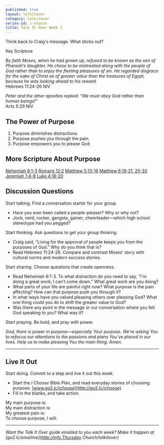 ```yaml
---
published: true
layout: talkitover
category: talkitover
series-id: i-choose
title: Talk It Over Week 1
---
```


<p class="lead">Think back to Craig's message. What sticks out?</p> 

Key Scripture

_By faith Moses, when he had grown up, refused to be known as the son of Pharaoh’s daughter. He chose to be mistreated along with the people of God rather than to enjoy the fleeting pleasures of sin. He regarded disgrace for the sake of Christ as of greater value than the treasures of Egypt, because he was looking ahead to his reward._   
Hebrews 11:24-26 NIV  

_Peter and the other apostles replied: “We must obey God rather than human beings!”_   
Acts 5:29 NIV

## The Power of Purpose

1. Purpose diminishes distractions.  
2. Purpose pushes you through the pain.  
3. Purpose empowers you to please God.  

## More Scripture About Purpose
[Nehemiah 6:1-3](https://www.bible.com/bible/111/neh.6.1-3.niv)
[Romans 12:2](https://www.bible.com/bible/111/rom.12.2.niv)
[Matthew 5:13-16](https://www.bible.com/bible/111/mat.5.13-16.niv)
[Matthew 6:19-21, 25-33](https://www.bible.com/bible/111/mat.6.19-21,25-33.niv)
[Jeremiah 1:4-8](https://www.bible.com/bible/111/jer.1.4-8.niv)
[Luke 4:18-20](https://www.bible.com/bible/111/luk.4.18-20.niv)

## Discussion Questions
<p class="lead">Start talking. Find a conversation starter for your group.</p> 

* Have you ever been called a people-pleaser? Why or why not?
* Jock, nerd, rocker, gangsta, gamer, cheerleader—which high school stereotype had you pegged?

<p class="lead">Start thinking. Ask questions to get your group thinking.</p> 

* Craig said, “Living for the approval of people keeps you from the purposes of God.” Why do you think that is?
* Read Hebrews 11:24-26. Compare and contrast Moses’ story with cultural norms and modern success stories.
 
<p class="lead">Start sharing. Choose questions that create openness.</p> 

* Read Nehemiah 6:1-3. To what distraction do you need to say, "I'm doing a great work; I can't come down." What great work are you doing?
* What parts of your life are painful right now? What purpose is the pain affecting? How can that purpose push you through it?
* In what ways have you valued pleasing others over pleasing God? What one thing could you do to shift the greater value to God?
* Was there any point in the message or our conversation where you felt God speaking to you? What was it?

<p class="lead">Start praying. Be bold, and pray with power.</p> 

_God, there is power in purpose—especially Your purpose. We’re asking You to refocus our attentions to the passions and plans You’ve placed in our lives. Help us to make pleasing You the main thing. Amen._

* * *

## Live It Out
<p class="lead">Start doing. Commit to a step and live it out this week.</p>

* Start the _I Choose_ Bible Plan, and read everyday stories of choosing purpose. [www.go2.lc/ichoose](http://go2.lc/ichoose)
* Fill in the blanks, and take action.

My main purpose is:  
My main distraction is:  
My greatest pain is:   
To choose purpose, I will:    

* * *

_Want the Talk It Over guide emailed to you each week? Make it happen at [go2.lc/emailme](http://info.Thursday Church/talkitover)_
